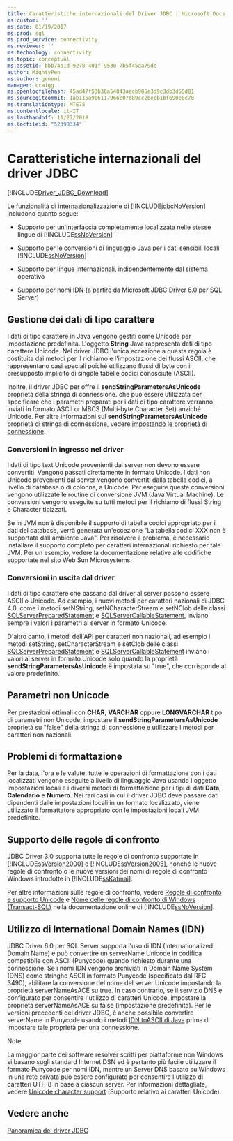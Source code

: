 ```yaml
---
title: Caratteristiche internazionali del Driver JDBC | Microsoft Docs
ms.custom: ''
ms.date: 01/19/2017
ms.prod: sql
ms.prod_service: connectivity
ms.reviewer: ''
ms.technology: connectivity
ms.topic: conceptual
ms.assetid: bbb74a1d-9278-401f-9530-7b5f45aa79de
author: MightyPen
ms.author: genemi
manager: craigg
ms.openlocfilehash: 45ad47f53b36a54843aacb985e3d9c3db3d55d01
ms.sourcegitcommit: 1ab115a906117966c07d89cc2becb1bf690e8c78
ms.translationtype: MTE75
ms.contentlocale: it-IT
ms.lasthandoff: 11/27/2018
ms.locfileid: "52398334"
---
```

# <a name="international-features-of-the-jdbc-driver"></a>Caratteristiche internazionali del driver JDBC
[!INCLUDE[Driver_JDBC_Download](../../includes/driver_jdbc_download.md)]

  Le funzionalità di internazionalizzazione di [!INCLUDE[jdbcNoVersion](../../includes/jdbcnoversion_md.md)] includono quanto segue:  
  
-   Supporto per un'interfaccia completamente localizzata nelle stesse lingue di [!INCLUDE[ssNoVersion](../../includes/ssnoversion-md.md)]  
  
-   Supporto per le conversioni di linguaggio Java per i dati sensibili locali [!INCLUDE[ssNoVersion](../../includes/ssnoversion-md.md)]  
  
-   Supporto per lingue internazionali, indipendentemente dal sistema operativo  
  
-   Supporto per nomi IDN (a partire da Microsoft JDBC Driver 6.0 per SQL Server)  
  
## <a name="handling-of-character-data"></a>Gestione dei dati di tipo carattere  
 I dati di tipo carattere in Java vengono gestiti come Unicode per impostazione predefinita. L'oggetto **String** Java rappresenta dati di tipo carattere Unicode. Nel driver JDBC l'unica eccezione a questa regola è costituita dai metodi per il richiamo e l'impostazione dei flussi ASCII, che rappresentano casi speciali poiché utilizzano flussi di byte con il presupposto implicito di singole tabelle codici conosciute (ASCII).  
  
 Inoltre, il driver JDBC per offre il **sendStringParametersAsUnicode** proprietà della stringa di connessione. che può essere utilizzata per specificare che i parametri preparati per i dati di tipo carattere verranno inviati in formato ASCII or MBCS (Multi-byte Character Set) anziché Unicode. Per altre informazioni sul **sendStringParametersAsUnicode** proprietà di stringa di connessione, vedere [impostando le proprietà di connessione](../../connect/jdbc/setting-the-connection-properties.md).  
  
### <a name="driver-incoming-conversions"></a>Conversioni in ingresso nel driver  
 I dati di tipo text Unicode provenienti dal server non devono essere convertiti. Vengono passati direttamente in formato Unicode. I dati non Unicode provenienti dal server vengono convertiti dalla tabella codici, a livello di database o di colonna, a Unicode. Per eseguire queste conversioni vengono utilizzate le routine di conversione JVM (Java Virtual Machine). Le conversioni vengono eseguite su tutti metodi per il richiamo di flussi String e Character tipizzati.  
  
 Se in JVM non è disponibile il supporto di tabella codici appropriato per i dati del database, verrà generata un'eccezione "La tabella codici XXX non è supportata dall'ambiente Java". Per risolvere il problema, è necessario installare il supporto completo per caratteri internazionali richiesto per tale JVM. Per un esempio, vedere la documentazione relative alle codifiche supportate nel sito Web Sun Microsystems.  
  
### <a name="driver-outgoing-conversions"></a>Conversioni in uscita dal driver  
 I dati di tipo carattere che passano dal driver al server possono essere ASCII o Unicode. Ad esempio, i nuovi metodi per caratteri nazionali di JDBC 4.0, come i metodi setNString, setNCharacterStream e setNClob delle classi [SQLServerPreparedStatement](../../connect/jdbc/reference/sqlserverpreparedstatement-class.md) e [SQLServerCallableStatement](../../connect/jdbc/reference/sqlservercallablestatement-class.md), inviano sempre i valori i parametri al server in formato Unicode.  
  
 D'altro canto, i metodi dell'API per caratteri non nazionali, ad esempio i metodi setString, setCharacterStream e setClob delle classi [SQLServerPreparedStatement](../../connect/jdbc/reference/sqlserverpreparedstatement-class.md) e [SQLServerCallableStatement](../../connect/jdbc/reference/sqlservercallablestatement-class.md) inviano i valori al server in formato Unicode solo quando la proprietà **sendStringParametersAsUnicode** è impostata su "true", che corrisponde al valore predefinito.  
  
## <a name="non-unicode-parameters"></a>Parametri non Unicode  
 Per prestazioni ottimali con **CHAR**, **VARCHAR** oppure **LONGVARCHAR** tipo di parametri non Unicode, impostare il **sendStringParametersAsUnicode** proprietà su "false" della stringa di connessione e utilizzare i metodi per caratteri non nazionali.  
  
## <a name="formatting-issues"></a>Problemi di formattazione  
 Per la data, l'ora e le valute, tutte le operazioni di formattazione con i dati localizzati vengono eseguite a livello di linguaggio Java usando l'oggetto Impostazioni locali e i diversi metodi di formattazione per i tipi di dati **Data**, **Calendario** e **Numero**. Nei rari casi in cui il driver JDBC deve passare dati dipendenti dalle impostazioni locali in un formato localizzato, viene utilizzato il formattatore appropriato con le impostazioni locali JVM predefinite.  
  
## <a name="collation-support"></a>Supporto delle regole di confronto  
 JDBC Driver 3.0 supporta tutte le regole di confronto supportate in [!INCLUDE[ssVersion2000](../../includes/ssversion2000-md.md)] e [!INCLUDE[ssVersion2005](../../includes/ssversion2005-md.md)], nonché le nuove regole di confronto o le nuove versioni dei nomi di regole di confronto Windows introdotte in [!INCLUDE[ssKatmai](../../includes/sskatmai_md.md)].  
  
 Per altre informazioni sulle regole di confronto, vedere [Regole di confronto e supporto Unicode](https://go.microsoft.com/fwlink/?LinkId=131366) e [Nome delle regole di confronto di Windows (Transact-SQL)](https://go.microsoft.com/fwlink/?LinkId=131367) nella documentazione online di [!INCLUDE[ssNoVersion](../../includes/ssnoversion-md.md)].  
  
## <a name="using-international-domain-names-idn"></a>Utilizzo di International Domain Names (IDN)  
 JDBC Driver 6.0 per SQL Server supporta l'uso di IDN (Internationalized Domain Name) e può convertire un serverName Unicode in codifica compatibile con ASCII (Punycode) quando richiesto durante una connessione.  Se i nomi IDN vengono archiviati in Domain Name System (DNS) come stringhe ASCII in formato Punycode (specificato dal RFC 3490), abilitare la conversione del nome del server Unicode impostando la proprietà serverNameAsACE su true.  In caso contrario, se il servizio DNS è configurato per consentire l'utilizzo di caratteri Unicode, impostare la proprietà serverNameAsACE su false (impostazione predefinita).  Per le versioni precedenti del driver JDBC, è anche possibile convertire serverName in Punycode usando i metodi [IDN.toASCII di Java](https://docs.oracle.com/javase/8/docs/api/java/net/IDN.html) prima di impostare tale proprietà per una connessione.  
  
> [!NOTE]  
>  La maggior parte dei software resolver scritti per piattaforme non Windows si basano sugli standard Internet DSN ed è pertanto più facile utilizzare il formato Punycode per nomi IDN, mentre un Server DNS basato su Windows in una rete privata può essere configurato per consentire l'utilizzo di caratteri UTF-8 in base a ciascun server.  Per informazioni dettagliate, vedere [Unicode character support](https://technet.microsoft.com/library/cc738403(v=ws.10).aspx) (Supporto relativo ai caratteri Unicode).  
  
## <a name="see-also"></a>Vedere anche  
 [Panoramica del driver JDBC](../../connect/jdbc/overview-of-the-jdbc-driver.md)  
  
  
